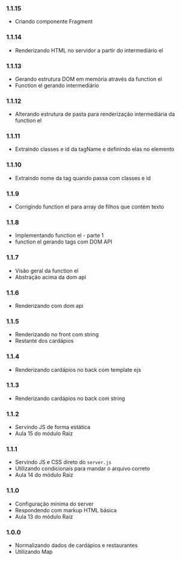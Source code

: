 ### 1.1.15
  * Criando componente Fragment
### 1.1.14
  * Renderizando HTML no servidor a partir do intermediário el
### 1.1.13
  * Gerando estrutura DOM em memória através da function el
  * Function el gerando intermediário
### 1.1.12
  * Alterando estrutura de pasta para renderização intermediária da function el

### 1.1.11
  * Extraindo classes e id da tagName e definindo elas no elemento
### 1.1.10
  * Extraindo nome da tag quando passa com classes e id
### 1.1.9
  * Corrigindo function el para array de filhos que contém texto 
### 1.1.8
  * Implementando function el - parte 1
  * function el gerando tags com DOM API
### 1.1.7
  * Visão geral da function el
  * Abstração acima da dom api
### 1.1.6
  * Renderizando com dom api
### 1.1.5
  * Renderizando no front com string
  * Restante dos cardápios
### 1.1.4
  * Renderizando cardápios no back com template ejs

### 1.1.3
  * Renderizando cardápios no back com string
### 1.1.2
  * Servindo JS de forma estática
  * Aula 15 do módulo Raiz
### 1.1.1
  * Servindo JS e CSS direto do `server.js`
  * Utilizando condicionais para mandar o arquivo correto
  * Aula 14 do módulo Raiz
### 1.1.0
  * Configuração mínima do server
  * Respondendo com markup HTML básica
  * Aula 13 do módulo Raiz

### 1.0.0
  * Normalizando dados de cardápios e restaurantes
  * Utilizando Map